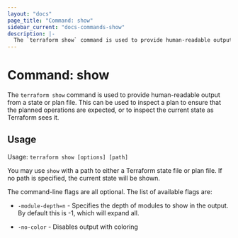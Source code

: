 ```yaml
---
layout: "docs"
page_title: "Command: show"
sidebar_current: "docs-commands-show"
description: |-
  The `terraform show` command is used to provide human-readable output from a state or plan file. This can be used to inspect a plan to ensure that the planned operations are expected, or to inspect the current state as Terraform sees it.
---
```


# Command: show

The `terraform show` command is used to provide human-readable output
from a state or plan file. This can be used to inspect a plan to ensure
that the planned operations are expected, or to inspect the current state
as Terraform sees it.

## Usage

Usage: `terraform show [options] [path]`

You may use `show` with a path to either a Terraform state file or plan
file. If no path is specified, the current state will be shown.

The command-line flags are all optional. The list of available flags are:

* `-module-depth=n` - Specifies the depth of modules to show in the output.
  By default this is -1, which will expand all.

* `-no-color` - Disables output with coloring
